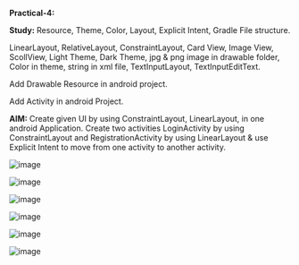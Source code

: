 **Practical-4:**


**Study:** Resource, Theme, Color, Layout, Explicit Intent, Gradle File structure.

LinearLayout, RelativeLayout,  ConstraintLayout, Card View, Image View, ScollView, Light Theme, Dark Theme, jpg & png image in drawable folder, Color in theme, string in xml file, TextInputLayout, TextInputEditText.

Add Drawable Resource in android project.

Add Activity in android Project.

**AIM:** Create given UI by using ConstraintLayout, LinearLayout, in one android Application. Create two activities LoginActivity by using ConstraintLayout and RegistrationActivity by using LinearLayout & use Explicit Intent to move from one activity to another activity.


![image](https://github.com/rutviprajapati16/MAD_Practical4_21012011123/assets/97946004/886144c7-a320-48f9-971c-58a1e7f1406e)

![image](https://github.com/rutviprajapati16/MAD_Practical4_21012011123/assets/97946004/68082a37-fba2-4dca-b839-7a76ea90fbfe)

![image](https://github.com/rutviprajapati16/MAD_Practical4_21012011123/assets/97946004/b79c3b57-9d8c-4a14-a2d2-9a0a8c323508)

![image](https://github.com/rutviprajapati16/MAD_Practical4_21012011123/assets/97946004/5513dae7-07a3-4840-be60-ff6c9a2d9403)

![image](https://github.com/rutviprajapati16/MAD_Practical4_21012011123/assets/97946004/2afe86f6-760a-444e-bef0-2ad58a8684bc)

![image](https://github.com/rutviprajapati16/MAD_Practical4_21012011123/assets/97946004/16930ed2-1618-4e34-9c0c-083f64161e13)





